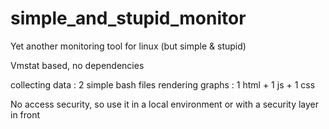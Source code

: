 # simple_and_stupid_monitor
Yet another monitoring tool for linux (but simple &amp; stupid)

Vmstat based, no dependencies

collecting data  : 2 simple bash files
rendering graphs : 1 html + 1 js + 1 css

No access security, so use it in a local environment or with a security layer in front
